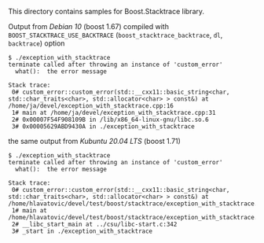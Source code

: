 This directory contains samples for Boost.Stacktrace library.

Output from *Debian 10* (boost 1.67) compiled with `BOOST_STACKTRACE_USE_BACKTRACE` (`boost_stacktrace_backtrace`, `dl`, `backtrace`) option

```console
$ ./exception_with_stacktrace 
terminate called after throwing an instance of 'custom_error'
  what():  the error message

Stack trace:
 0# custom_error::custom_error(std::__cxx11::basic_string<char, std::char_traits<char>, std::allocator<char> > const&) at /home/ja/devel/exception_with_stacktrace.cpp:16
 1# main at /home/ja/devel/exception_with_stacktrace.cpp:31
 2# 0x00007F54F908109B in /lib/x86_64-linux-gnu/libc.so.6
 3# 0x00005629ABD9430A in ./exception_with_stacktrace
```

the same output from *Kubuntu 20.04 LTS* (boost 1.71)

```console
$ ./exception_with_stacktrace 
terminate called after throwing an instance of 'custom_error'
  what():  the error message

Stack trace:
 0# custom_error::custom_error(std::__cxx11::basic_string<char, std::char_traits<char>, std::allocator<char> > const&) at /home/hlavatovic/devel/test/boost/stacktrace/exception_with_stacktrace.cpp:16
 1# main at /home/hlavatovic/devel/test/boost/stacktrace/exception_with_stacktrace.cpp:31
 2# __libc_start_main at ../csu/libc-start.c:342
 3# _start in ./exception_with_stacktrace
 ```
 
